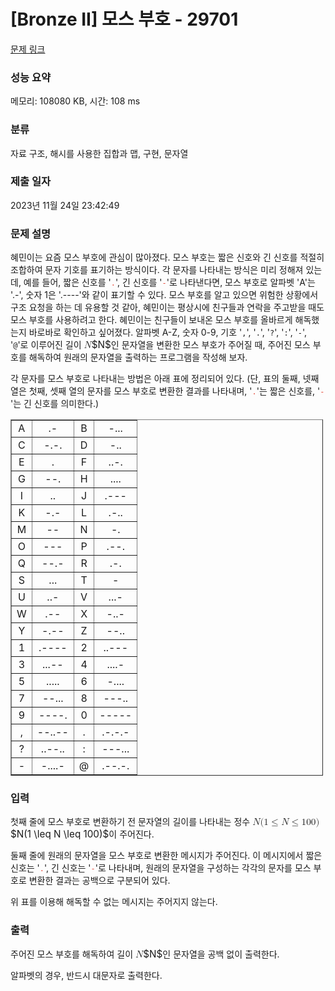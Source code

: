 # [Bronze II] 모스 부호 - 29701 

[문제 링크](https://www.acmicpc.net/problem/29701) 

### 성능 요약

메모리: 108080 KB, 시간: 108 ms

### 분류

자료 구조, 해시를 사용한 집합과 맵, 구현, 문자열

### 제출 일자

2023년 11월 24일 23:42:49

### 문제 설명

<p>혜민이는 요즘 모스 부호에 관심이 많아졌다. 모스 부호는 짧은 신호와 긴 신호를 적절히 조합하여 문자 기호를 표기하는 방식이다. 각 문자를 나타내는 방식은 미리 정해져 있는데, 예를 들어, 짧은 신호를 '<span style="color:#e74c3c;"><code>.</code></span>', 긴 신호를 '<span style="color:#e74c3c;"><code>-</code></span>'로 나타낸다면, 모스 부호로 알파벳 'A'는 '.-', 숫자 1은 '.----'와 같이 표기할 수 있다. 모스 부호를 알고 있으면 위험한 상황에서 구조 요청을 하는 데 유용할 것 같아, 혜민이는 평상시에 친구들과 연락을 주고받을 때도 모스 부호를 사용하려고 한다. 혜민이는 친구들이 보내온 모스 부호를 올바르게 해독했는지 바로바로 확인하고 싶어졌다. 알파벳 A-Z, 숫자 0-9, 기호 '<code>,</code>', '<code>.</code>', '<code>?</code>', '<code>:</code>', '<code>-</code>', '<code>@</code>'로 이루어진 길이 <mjx-container class="MathJax" jax="CHTML" style="font-size: 109%; position: relative;"><mjx-math class="MJX-TEX" aria-hidden="true"><mjx-mi class="mjx-i"><mjx-c class="mjx-c1D441 TEX-I"></mjx-c></mjx-mi></mjx-math><mjx-assistive-mml unselectable="on" display="inline"><math xmlns="http://www.w3.org/1998/Math/MathML"><mi>N</mi></math></mjx-assistive-mml><span aria-hidden="true" class="no-mathjax mjx-copytext">$N$</span></mjx-container>인 문자열을 변환한 모스 부호가 주어질 때, 주어진 모스 부호를 해독하여 원래의 문자열을 출력하는 프로그램을 작성해 보자.</p>

<p>각 문자를 모스 부호로 나타내는 방법은 아래 표에 정리되어 있다. (단, 표의 둘째, 넷째 열은 첫째, 셋째 열의 문자를 모스 부호로 변환한 결과를 나타내며, '<span style="color:#e74c3c;"><code>.</code></span>'는 짧은 신호를, '<span style="color:#e74c3c;"><code>-</code></span>'는 긴 신호를 의미한다.)</p>

<table align="center" border="1" cellpadding="1" cellspacing="1" class="table table-bordered" style="width: 500px;">
	<tbody>
		<tr>
			<td style="text-align: center;">A</td>
			<td style="text-align: center;">.-</td>
			<td style="text-align: center;">B</td>
			<td style="text-align: center;">-...</td>
		</tr>
		<tr>
			<td style="text-align: center;">C</td>
			<td style="text-align: center;">-.-.</td>
			<td style="text-align: center;">D</td>
			<td style="text-align: center;">-..</td>
		</tr>
		<tr>
			<td style="text-align: center;">E</td>
			<td style="text-align: center;">.</td>
			<td style="text-align: center;">F</td>
			<td style="text-align: center;">..-.</td>
		</tr>
		<tr>
			<td style="text-align: center;">G</td>
			<td style="text-align: center;">--.</td>
			<td style="text-align: center;">H</td>
			<td style="text-align: center;">....</td>
		</tr>
		<tr>
			<td style="text-align: center;">I</td>
			<td style="text-align: center;">..</td>
			<td style="text-align: center;">J</td>
			<td style="text-align: center;">.---</td>
		</tr>
		<tr>
			<td style="text-align: center;">K</td>
			<td style="text-align: center;">-.-</td>
			<td style="text-align: center;">L</td>
			<td style="text-align: center;">.-..</td>
		</tr>
		<tr>
			<td style="text-align: center;">M</td>
			<td style="text-align: center;">--</td>
			<td style="text-align: center;">N</td>
			<td style="text-align: center;">-.</td>
		</tr>
		<tr>
			<td style="text-align: center;">O</td>
			<td style="text-align: center;">---</td>
			<td style="text-align: center;">P</td>
			<td style="text-align: center;">.--.</td>
		</tr>
		<tr>
			<td style="text-align: center;">Q</td>
			<td style="text-align: center;">--.-</td>
			<td style="text-align: center;">R</td>
			<td style="text-align: center;">.-.</td>
		</tr>
		<tr>
			<td style="text-align: center;">S</td>
			<td style="text-align: center;">...</td>
			<td style="text-align: center;">T</td>
			<td style="text-align: center;">-</td>
		</tr>
		<tr>
			<td style="text-align: center;">U</td>
			<td style="text-align: center;">..-</td>
			<td style="text-align: center;">V</td>
			<td style="text-align: center;">...-</td>
		</tr>
		<tr>
			<td style="text-align: center;">W</td>
			<td style="text-align: center;">.--</td>
			<td style="text-align: center;">X</td>
			<td style="text-align: center;">-..-</td>
		</tr>
		<tr>
			<td style="text-align: center;">Y</td>
			<td style="text-align: center;">-.--</td>
			<td style="text-align: center;">Z</td>
			<td style="text-align: center;">--..</td>
		</tr>
		<tr>
			<td style="text-align: center;">1</td>
			<td style="text-align: center;">.----</td>
			<td style="text-align: center;">2</td>
			<td style="text-align: center;">..---</td>
		</tr>
		<tr>
			<td style="text-align: center;">3</td>
			<td style="text-align: center;">...--</td>
			<td style="text-align: center;">4</td>
			<td style="text-align: center;">....-</td>
		</tr>
		<tr>
			<td style="text-align: center;">5</td>
			<td style="text-align: center;">.....</td>
			<td style="text-align: center;">6</td>
			<td style="text-align: center;">-....</td>
		</tr>
		<tr>
			<td style="text-align: center;">7</td>
			<td style="text-align: center;">--...</td>
			<td style="text-align: center;">8</td>
			<td style="text-align: center;">---..</td>
		</tr>
		<tr>
			<td style="text-align: center;">9</td>
			<td style="text-align: center;">----.</td>
			<td style="text-align: center;">0</td>
			<td style="text-align: center;">-----</td>
		</tr>
		<tr>
			<td style="text-align: center;">,</td>
			<td style="text-align: center;">--..--</td>
			<td style="text-align: center;">.</td>
			<td style="text-align: center;">.-.-.-</td>
		</tr>
		<tr>
			<td style="text-align: center;">?</td>
			<td style="text-align: center;">..--..</td>
			<td style="text-align: center;">:</td>
			<td style="text-align: center;">---...</td>
		</tr>
		<tr>
			<td style="text-align: center;">-</td>
			<td style="text-align: center;">-....-</td>
			<td style="text-align: center;">@</td>
			<td style="text-align: center;">.--.-.</td>
		</tr>
	</tbody>
</table>

### 입력 

 <p>첫째 줄에 모스 부호로 변환하기 전 문자열의 길이를 나타내는 정수 <mjx-container class="MathJax" jax="CHTML" style="font-size: 109%; position: relative;"><mjx-math class="MJX-TEX" aria-hidden="true"><mjx-mi class="mjx-i"><mjx-c class="mjx-c1D441 TEX-I"></mjx-c></mjx-mi><mjx-mo class="mjx-n"><mjx-c class="mjx-c28"></mjx-c></mjx-mo><mjx-mn class="mjx-n"><mjx-c class="mjx-c31"></mjx-c></mjx-mn><mjx-mo class="mjx-n" space="4"><mjx-c class="mjx-c2264"></mjx-c></mjx-mo><mjx-mi class="mjx-i" space="4"><mjx-c class="mjx-c1D441 TEX-I"></mjx-c></mjx-mi><mjx-mo class="mjx-n" space="4"><mjx-c class="mjx-c2264"></mjx-c></mjx-mo><mjx-mn class="mjx-n" space="4"><mjx-c class="mjx-c31"></mjx-c><mjx-c class="mjx-c30"></mjx-c><mjx-c class="mjx-c30"></mjx-c></mjx-mn><mjx-mo class="mjx-n"><mjx-c class="mjx-c29"></mjx-c></mjx-mo></mjx-math><mjx-assistive-mml unselectable="on" display="inline"><math xmlns="http://www.w3.org/1998/Math/MathML"><mi>N</mi><mo stretchy="false">(</mo><mn>1</mn><mo>≤</mo><mi>N</mi><mo>≤</mo><mn>100</mn><mo stretchy="false">)</mo></math></mjx-assistive-mml><span aria-hidden="true" class="no-mathjax mjx-copytext">$N(1 \leq N \leq 100)$</span></mjx-container>이 주어진다.</p>

<p>둘째 줄에 원래의 문자열을 모스 부호로 변환한 메시지가 주어진다. 이 메시지에서 짧은 신호는 '<span style="color:#e74c3c;"><code>.</code></span>', 긴 신호는 '<span style="color:#e74c3c;"><code>-</code></span>'로 나타내며, 원래의 문자열을 구성하는 각각의 문자를 모스 부호로 변환한 결과는 공백으로 구분되어 있다.</p>

<p>위 표를 이용해 해독할 수 없는 메시지는 주어지지 않는다.</p>

### 출력 

 <p>주어진 모스 부호를 해독하여 길이 <mjx-container class="MathJax" jax="CHTML" style="font-size: 109%; position: relative;"><mjx-math class="MJX-TEX" aria-hidden="true"><mjx-mi class="mjx-i"><mjx-c class="mjx-c1D441 TEX-I"></mjx-c></mjx-mi></mjx-math><mjx-assistive-mml unselectable="on" display="inline"><math xmlns="http://www.w3.org/1998/Math/MathML"><mi>N</mi></math></mjx-assistive-mml><span aria-hidden="true" class="no-mathjax mjx-copytext">$N$</span></mjx-container>인 문자열을 공백 없이 출력한다.</p>

<p>알파벳의 경우, 반드시 대문자로 출력한다.</p>

